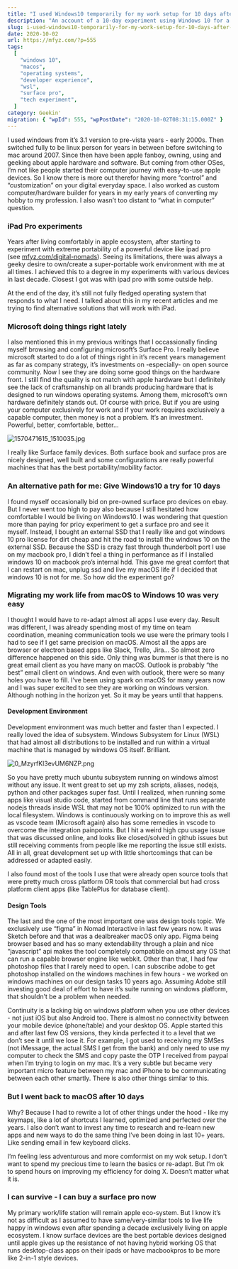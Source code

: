```yaml
---
title: "I used Windows10 temporarily for my work setup for 10 days after 10+ years of being apple ecosystem user - It was better than I expected..."
description: "An account of a 10-day experiment using Windows 10 for a work setup after over a decade in the Apple ecosystem. The experience, including migrating workflows and the development environment with WSL, was surprisingly positive."
slug: i-used-windows10-temporarily-for-my-work-setup-for-10-days-after-10-years-of-being-apple-ecosystem-user-it-was-better-than-i-expected
date: 2020-10-02
url: https://mfyz.com/?p=555
tags:
  [
    "windows 10",
    "macos",
    "operating systems",
    "developer experience",
    "wsl",
    "surface pro",
    "tech experiment",
  ]
category: Geekin'
migration: { "wpId": 555, "wpPostDate": "2020-10-02T08:31:15.000Z" }
---
```


I used windows from it’s 3.1 version to pre-vista years - early 2000s. Then switched fully to be linux person for years in between before switching to mac around 2007. Since then have been apple fanboy, owning, using and geeking about apple hardware and software. But coming from other OSes, I’m not like people started their computer journey with easy-to-use apple devices. So I know there is more out therefor having more “control” and “customization” on your digital everyday space. I also worked as custom computer/hardware builder for years in my early years of converting my hobby to my profession. I also wasn’t too distant to “what in computer” question.

### iPad Pro experiments

Years after living comfortably in apple ecosystem, after starting to experiment with extreme portability of a powerful device like ipad pro (see [mfyz.com/digital-nomads](/digital-nomads/)). Seeing its limitations, there was always a geeky desire to own/create a super-portable work environment with me at all times. I achieved this to a degree in my experiments with various devices in last decade. Closest I got was with ipad pro with some outside help.

At the end of the day, it’s still not fully fledged operating system that responds to what I need. I talked about this in my recent articles and me trying to find alternative solutions that will work with iPad.

### Microsoft doing things right lately

I also mentioned this in my previous writings that I occassionally finding myself browsing and configuring microsoft’s Surface Pro. I really believe microsoft started to do a lot of things right in it’s recent years management as far as company strategy, it’s investments on -especially- on open source community. Now I see they are doing some good things on the hardware front. I still find the quality is not match with apple hardware but I definitely see the lack of craftsmanship on all brands producing hardware that is designed to run windows operating systems. Among them, microsoft’s own hardware definitely stands out. Of course with price. But if you are using your computer exclusively for work and if your work requires exclusively a capable computer, then money is not a problem. It’s an investment. Powerful, better, comfortable, better...

![1570471615_1510035.jpg](/images/archive/en/2020/10/image-1-edited.png)

I really like Surface family devices. Both surface book and surface pros are nicely designed, well built and some configurations are really powerful machines that has the best portability/mobility factor.

### An alternative path for me: Give Windows10 a try for 10 days

I found myself occasionally bid on pre-owned surface pro devices on ebay. But I never went too high to pay also because I still hesitated how comfortable I would be living on Windows10. I was wondering that question more than paying for pricy experiment to get a surface pro and see it myself. Instead, I bought an external SSD that I really like and got windows 10 pro license for dirt cheap and hit the road to install the windows 10 on the external SSD. Because the SSD is crazy fast through thunderbolt port I use on my macbook pro, I didn’t feel a thing in performance as if I installed windows 10 on macbook pro’s internal hdd. This gave me great comfort that I can restart on mac, unplug ssd and live my macOS life if I decided that windows 10 is not for me. So how did the experiment go?

### Migrating my work life from macOS to Windows 10 was very easy

I thought I would have to re-adapt almost all apps I use every day. Result was different, I was already spending most of my time on team coordination, meaning communication tools we use were the primary tools I had to see if I get same precision on macOS. Almost all the apps are browser or electron based apps like Slack, Trello, Jira... So almost zero difference happened on this side. Only thing was bummer is that there is no great email client as you have many on macOS. Outlook is probably “the best” email client on windows. And even with outlook, there were so many holes you have to fill. I’ve been using spark on macOS for many years now and I was super excited to see they are working on windows version. Although nothing in the horizon yet. So it may be years until that happens.

#### Development Environment

Development environment was much better and faster than I expected. I really loved the idea of subsystem. Windows Subsystem for Linux (WSL) that had almost all distributions to be installed and run within a virtual machine that is managed by windows OS itself. Brilliant. 

![0_MzyrfKl3evUM6NZP.png](/images/archive/en/2020/10/image.png)

So you have pretty much ubuntu subsystem running on windows almost without any issue. It went great to set up my zsh scripts, aliases, nodejs, python and other packages super fast. Until I realized, when running some apps like visual studio code, started from command line that runs separate nodejs threads inside WSL that may not be 100% optimized to run with the local filesystem. Windows is continuously working on to improve this as well as vscode team (Microsoft again) also has some remedies in vscode to overcome the integration painpoints. But I hit a weird high cpu usage issue that was discussed online, and looks like closed/solved in github issues but still receiving comments from people like me reporting the issue still exists. All in all, great development set up with little shortcomings that can be addressed or adapted easily.

I also found most of the tools I use that were already open source tools that were pretty much cross platform OR tools that commercial but had cross platform client apps (like TablePlus for database client).

#### Design Tools

The last and the one of the most important one was design tools topic. We exclusively use “figma” in Nomad Interactive in last few years now. It was Sketch before and that was a dealbreaker macOS only app. Figma being browser based and has so many extendability through a plain and nice “javascript” api makes the tool completely compatible on almost any OS that can run a capable browser engine like webkit. Other than that, I had few photoshop files that I rarely need to open. I can subscribe adobe to get photoshop installed on the windows machines in few hours - we worked on windows machines on our design tasks 10 years ago. Assuming Adobe still investing good deal of effort to have it’s suite running on windows platform, that shouldn’t be a problem when needed.

Continuity is a lacking big on windows platform when you use other devices - not just iOS but also Android too. There is almost no connectivity between your mobile device (phone/table) and your desktop OS. Apple started this and after last few OS versions, they kinda perfected it to a level that we don’t see it until we lose it. For example, I got used to receiving my SMSes (not iMessage, the actual SMS I get from the bank) and only need to use my computer to check the SMS and copy paste the OTP I received from paypal when I’m trying to login on my mac. It’s a very subtle but became very important micro feature between my mac and iPhone to be communicating between each other smartly. There is also other things similar to this.

### But I went back to macOS after 10 days

Why? Because I had to rewrite a lot of other things under the hood - like my keymaps, like a lot of shortcuts I learned, optimized and perfected over the years. I also don’t want to invest any time to research and re-learn new apps and new ways to do the same thing I’ve been doing in last 10+ years. Like sending email in few keyboard clicks. 

I’m feeling less adventurous and more comformist on my wok setup. I don’t want to spend my precious time to learn the basics or re-adapt. But I’m ok to spend hours on improving my efficiency for doing X. Doesn’t matter what it is.

### I can survive - I can buy a surface pro now

My primary work/life station will remain apple eco-system. But I know it’s not as difficult as I assumed to have same/very-similar tools to live life happy in windows even after spending a decade exclusively living on apple ecosystem. I know surface devices are the best portable devices designed until apple gives up the resistance of not having hybrid working OS that runs desktop-class apps on their ipads or have macbookpros to be more like 2-in-1 style devices.
